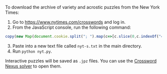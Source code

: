 To download the archive of variety and acrostic puzzles from the New York Times:

1. Go to https://www.nytimes.com/crosswords and log in.
2. From the JavaScript console, run the following command:

```js
copy(new Map(document.cookie.split("; ").map(c=>[c.slice(0,c.indexOf("=")),c.slice(c.indexOf("=")+1)])).get("NYT-S"));
```

3. Paste into a new text file called `nyt-s.txt` in the main directory.
4. Run `python nyt.py`.

Interactive puzzles will be saved as `.jpz` files. You can use the [Crossword Nexus solver](https://crosswordnexus.com/solve/) to open them.
